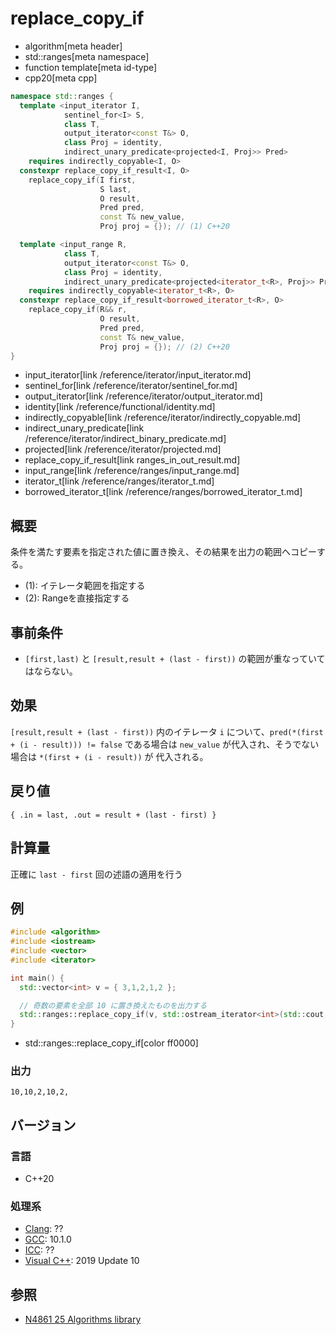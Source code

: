 # replace_copy_if
* algorithm[meta header]
* std::ranges[meta namespace]
* function template[meta id-type]
* cpp20[meta cpp]

```cpp
namespace std::ranges {
  template <input_iterator I,
            sentinel_for<I> S,
            class T,
            output_iterator<const T&> O,
            class Proj = identity,
            indirect_unary_predicate<projected<I, Proj>> Pred>
    requires indirectly_copyable<I, O>
  constexpr replace_copy_if_result<I, O>
    replace_copy_if(I first,
                    S last,
                    O result,
                    Pred pred,
                    const T& new_value,
                    Proj proj = {}); // (1) C++20

  template <input_range R,
            class T,
            output_iterator<const T&> O,
            class Proj = identity,
            indirect_unary_predicate<projected<iterator_t<R>, Proj>> Pred>
    requires indirectly_copyable<iterator_t<R>, O>
  constexpr replace_copy_if_result<borrowed_iterator_t<R>, O>
    replace_copy_if(R&& r,
                    O result,
                    Pred pred,
                    const T& new_value,
                    Proj proj = {}); // (2) C++20
}
```
* input_iterator[link /reference/iterator/input_iterator.md]
* sentinel_for[link /reference/iterator/sentinel_for.md]
* output_iterator[link /reference/iterator/output_iterator.md]
* identity[link /reference/functional/identity.md]
* indirectly_copyable[link /reference/iterator/indirectly_copyable.md]
* indirect_unary_predicate[link /reference/iterator/indirect_binary_predicate.md]
* projected[link /reference/iterator/projected.md]
* replace_copy_if_result[link ranges_in_out_result.md]
* input_range[link /reference/ranges/input_range.md]
* iterator_t[link /reference/ranges/iterator_t.md]
* borrowed_iterator_t[link /reference/ranges/borrowed_iterator_t.md]

## 概要
条件を満たす要素を指定された値に置き換え、その結果を出力の範囲へコピーする。

- (1): イテレータ範囲を指定する
- (2): Rangeを直接指定する

## 事前条件
- `[first,last)` と `[result,result + (last - first))` の範囲が重なっていてはならない。


## 効果
`[result,result + (last - first))` 内のイテレータ `i` について、`pred(*(first + (i - result))) != false` である場合は `new_value` が代入され、そうでない場合は `*(first + (i - result))` が 代入される。


## 戻り値
`{ .in = last, .out = result + (last - first) }`


## 計算量
正確に `last - first` 回の述語の適用を行う


## 例
```cpp example
#include <algorithm>
#include <iostream>
#include <vector>
#include <iterator>

int main() {
  std::vector<int> v = { 3,1,2,1,2 };

  // 奇数の要素を全部 10 に置き換えたものを出力する
  std::ranges::replace_copy_if(v, std::ostream_iterator<int>(std::cout, ","), [](int x) { return x%2 != 0; }, 10);
}
```
* std::ranges::replace_copy_if[color ff0000]

### 出力
```
10,10,2,10,2,
```


## バージョン
### 言語
- C++20

### 処理系
- [Clang](/implementation.md#clang): ??
- [GCC](/implementation.md#gcc): 10.1.0
- [ICC](/implementation.md#icc): ??
- [Visual C++](/implementation.md#visual_cpp): 2019 Update 10

## 参照
- [N4861 25 Algorithms library](https://timsong-cpp.github.io/cppwp/n4861/algorithms)
